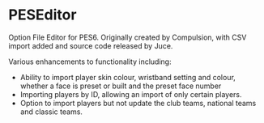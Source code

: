 # PESEditor

Option File Editor for PES6. Originally created by Compulsion, with CSV import added and source code released by Juce.

Various enhancements to functionality including:

- Ability to import player skin colour, wristband setting and colour, whether a face is preset or built and the preset face number
- Importing players by ID, allowing an import of only certain players.
- Option to import players but not update the club teams, national teams and classic teams.
